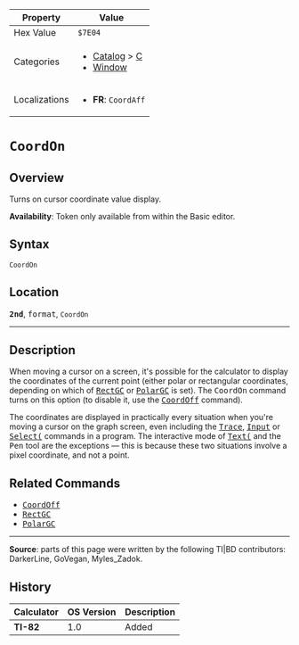| Property      | Value |
|---------------|-------|
| Hex Value     | `$7E04`|
| Categories    | <ul><li>[Catalog](<../categories/Catalog.md>) > [C](<../categories/Catalog.md#C>)</li><li>[Window](<../categories/Window.md>)</li></ul> |
| Localizations | <ul><li><b>FR</b>: `CoordAff`</li></ul> |

# `CoordOn`

## Overview
Turns on cursor coordinate value display.


<b>Availability</b>: Token only available from within the Basic editor.

## Syntax
`CoordOn`

## Location
<tt><kbd><b>2nd</b></kbd></tt>, <kbd>format</kbd>, `CoordOn`
<hr>

## Description

When moving a cursor on a screen, it's possible for the calculator to display the coordinates of the current point (either polar or rectangular coordinates, depending on which of <tt><a href="RectGC.md">RectGC</a></tt> or <tt><a href="PolarGC.md">PolarGC</a></tt> is set). The <tt>CoordOn</tt> command turns on this option (to disable it, use the <tt><a href="CoordOff.md">CoordOff</a></tt> command).

The coordinates are displayed in practically every situation when you're moving a cursor on the graph screen, even including the <tt><a href="Trace.md">Trace</a></tt>, <tt><a href="Input.md">Input</a></tt> or <tt><a href="Select(.md">Select(</a></tt> commands in a program. The interactive mode of <tt><a href="Text(.md">Text(</a></tt> and the <tt>Pen</tt> tool are the exceptions — this is because these two situations involve a pixel coordinate, and not a point.

## Related Commands

*   <tt><a href="CoordOff.md">CoordOff</a></tt>
*   <tt><a href="RectGC.md">RectGC</a></tt>
*   <tt><a href="PolarGC.md">PolarGC</a></tt>

* * *

**Source**: parts of this page were written by the following TI|BD contributors: DarkerLine, GoVegan, Myles_Zadok.

## History
| Calculator | OS Version | Description |
|------------|------------|-------------|
| <b>TI-82</b> | 1.0 | Added |


